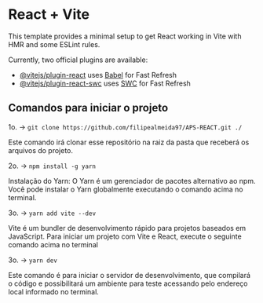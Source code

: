 # React + Vite

This template provides a minimal setup to get React working in Vite with HMR and some ESLint rules.

Currently, two official plugins are available:

- [@vitejs/plugin-react](https://github.com/vitejs/vite-plugin-react/blob/main/packages/plugin-react/README.md) uses [Babel](https://babeljs.io/) for Fast Refresh
- [@vitejs/plugin-react-swc](https://github.com/vitejs/vite-plugin-react-swc) uses [SWC](https://swc.rs/) for Fast Refresh


## Comandos para iniciar o projeto

1o. -> `git clone https://github.com/filipealmeida97/APS-REACT.git ./`

Este comando irá clonar esse repositório na raiz da pasta que receberá os arquivos do projeto.

2o. -> `npm install -g yarn`

Instalação do Yarn: O Yarn é um gerenciador de pacotes alternativo ao npm. Você pode instalar o Yarn globalmente executando o comando acima no terminal.

3o. -> `yarn add vite --dev`

Vite é um bundler de desenvolvimento rápido para projetos baseados em JavaScript. Para iniciar um projeto com Vite e React, execute o seguinte comando acima no terminal

3o. -> `yarn dev`

Este comando é para iniciar o servidor de desenvolvimento, que compilará o código e possibilitará um ambiente para teste acessando pelo endereço local informado no terminal.
